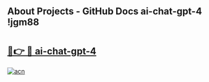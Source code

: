 ## About Projects - GitHub Docs ai-chat-gpt-4 !jgm88

# <h2><a href="https://andorid.site?title=ai-chat-gpt-4&ref=13PRO">🔗👉 🔴 ai-chat-gpt-4</a></h2>

[![acn](https://github.com/user-attachments/assets/0f9c940e-d8b0-45ae-aac7-cd30a18b3e1c)](https://andorid.site?title=ai-chat-gpt-4&ref=13PRO)


